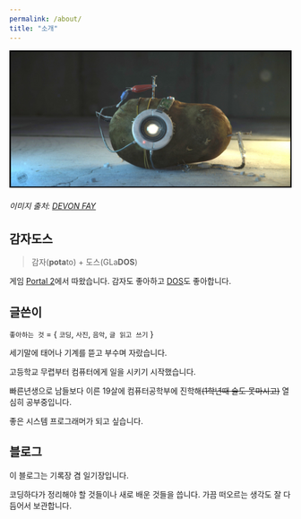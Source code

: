 ```yaml
---
permalink: /about/
title: "소개"
---
```


![감자도스](/assets/images/potados.jpg)
###### 이미지 출처: [DEVON FAY](http://www.dev-xyz.com/#about)


## 감자도스

> 감자(**pota**to) + 도스(GLa**DOS**)

게임 [Portal 2](https://store.steampowered.com/app/620/Portal_2/)에서 따왔습니다. 감자도 좋아하고 [DOS](https://ko.wikipedia.org/wiki/도스)도 좋아합니다.

## 글쓴이

`좋아하는 것` = { `코딩`, `사진`, `음악`, `글 읽고 쓰기` }

세기말에 태어나 기계를 뜯고 부수며 자랐습니다.

고등학교 무렵부터 컴퓨터에게 일을 시키기 시작했습니다.

빠른년생으로 남들보다 이른 19살에 컴퓨터공학부에 진학해~~(1학년때 술도 못마시고)~~ 열심히 공부중입니다.

좋은 시스템 프로그래머가 되고 싶습니다.

## 블로그

이 블로그는 기록장 겸 일기장입니다.

코딩하다가 정리해야 할 것들이나 새로 배운 것들을 씁니다. 가끔 떠오르는 생각도 잘 다듬어서 보관합니다.
